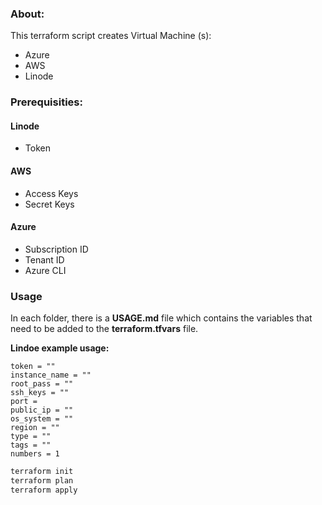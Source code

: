 ### About:
This terraform script creates Virtual Machine (s):
* Azure
* AWS
* Linode

### Prerequisities:
#### Linode
* Token

#### AWS
* Access Keys
* Secret Keys

#### Azure
* Subscription ID
* Tenant ID
* Azure CLI

### Usage
In each folder, there is a **USAGE.md** file which contains the variables that need to be added to the **terraform.tfvars** file.

**Lindoe example usage:**

``` vars
token = ""
instance_name = ""
root_pass = ""
ssh_keys = ""
port =
public_ip = ""
os_system = ""
region = ""
type = ""
tags = ""
numbers = 1
```


``` bash
terraform init
terraform plan
terraform apply
```